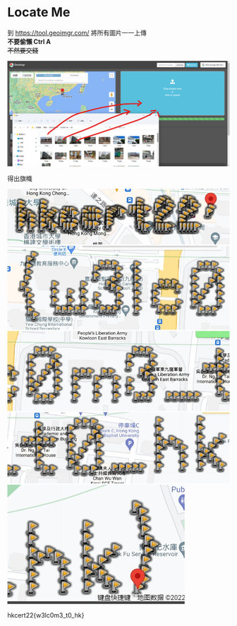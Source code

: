 # Locate Me

到 <a href="https://tool.geoimgr.com/">https://tool.geoimgr.com/</a> 將所有圖片一一上傳 <br>
**不要偷懶 Ctrl A** <br>
<s>不然要交錢</s>

![GeoImgr](./img/1.png)

得出旗幟

![](./img/2.jpeg)
![](./img/3.jpeg)
![](./img/4.jpeg)
![](./img/5.jpeg)
![](./img/6.jpeg)

hkcert22{w3lc0m3_t0_hk}